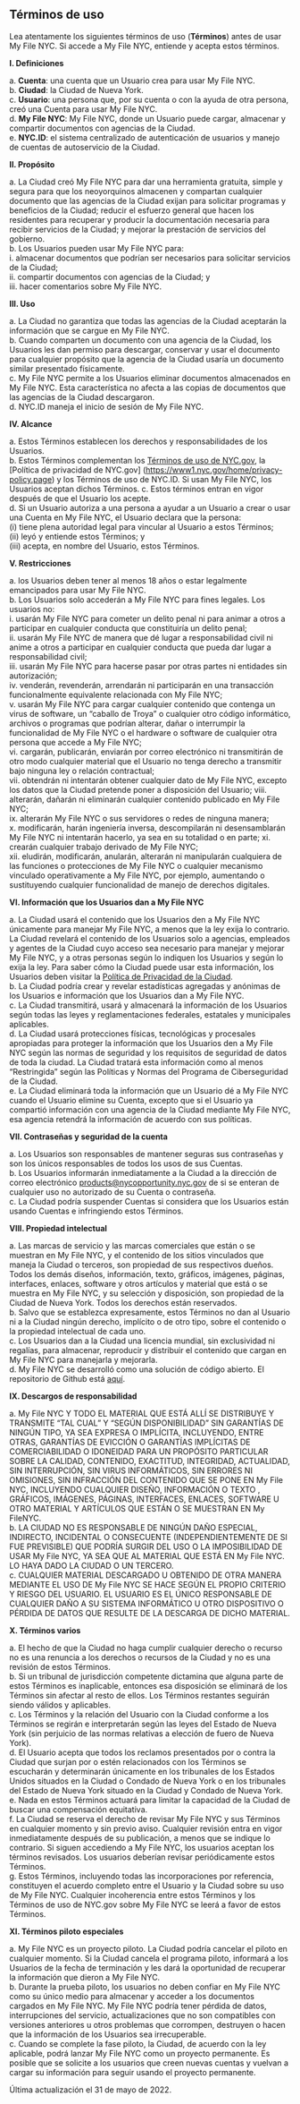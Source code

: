 ## Términos de uso

Lea atentamente los siguientes términos de uso (**Términos**) antes de usar My File NYC. Si accede a My File NYC, entiende y acepta estos términos.

**I. Definiciones**

a. **Cuenta**: una cuenta que un Usuario crea para usar My File NYC.<br />
b. **Ciudad**: la Ciudad de Nueva York.<br />
c. **Usuario**: una persona que, por su cuenta o con la ayuda de otra persona, creó una Cuenta para usar My File NYC.<br />
d. **My File NYC**: My File NYC, donde un Usuario puede cargar, almacenar y compartir documentos con agencias de la Ciudad.<br />
e. **NYC.ID**: el sistema centralizado de autenticación de usuarios y manejo de cuentas de autoservicio de la Ciudad.<br />

**II. Propósito**

a. La Ciudad creó My File NYC para dar una herramienta gratuita, simple y segura para que los neoyorquinos almacenen y compartan cualquier documento que las agencias de la Ciudad exijan para solicitar programas y beneficios de la Ciudad; reducir el esfuerzo general que hacen los residentes para recuperar y producir la documentación necesaria para recibir servicios de la Ciudad; y mejorar la prestación de servicios del gobierno.<br />
b. Los Usuarios pueden usar My File NYC para:<br />
i. almacenar documentos que podrían ser necesarios para solicitar servicios de la Ciudad;<br />
ii. compartir documentos con agencias de la Ciudad; y<br />
iii. hacer comentarios sobre My File NYC.<br />

**III. Uso**

a. La Ciudad no garantiza que todas las agencias de la Ciudad aceptarán la información que se cargue en My File NYC.<br />
b. Cuando comparten un documento con una agencia de la Ciudad, los Usuarios les dan permiso para descargar, conservar y usar el documento para cualquier propósito que la agencia de la Ciudad usaría un documento similar presentado físicamente.<br />
c. My File NYC permite a los Usuarios eliminar documentos almacenados en My File NYC. Esta característica no afecta a las copias de documentos que las agencias de la Ciudad descargaron.<br />
d. NYC.ID maneja el inicio de sesión de My File NYC.<br />

**IV. Alcance**

a. Estos Términos establecen los derechos y responsabilidades de los Usuarios.<br />
b. Estos Términos complementan los [Términos de uso de NYC.gov](https://www1.nyc.gov/home/terms-of-use.page), la [Política de privacidad de NYC.gov] (https://www1.nyc.gov/home/privacy-policy.page) y los Términos de uso de NYC.ID. Si usan My File NYC, los Usuarios aceptan dichos Términos.
c. Estos términos entran en vigor después de que el Usuario los acepte.<br />
d. Si un Usuario autoriza a una persona a ayudar a un Usuario a crear o usar una Cuenta en My File NYC, el Usuario declara que la persona:<br />
(i) tiene plena autoridad legal para vincular al Usuario a estos Términos; <br />
(ii) leyó y entiende estos Términos; y <br />
(iii) acepta, en nombre del Usuario, estos Términos.<br />

**V. Restricciones**

a. los Usuarios deben tener al menos 18 años o estar legalmente emancipados para usar My File NYC.<br />
b. Los Usuarios solo accederán a My File NYC para fines legales. Los usuarios no:<br />
i. usarán My File NYC para cometer un delito penal ni para animar a otros a participar en cualquier conducta que constituiría un delito penal;<br />
ii. usarán My File NYC de manera que dé lugar a responsabilidad civil ni anime a otros a participar en cualquier conducta que pueda dar lugar a responsabilidad civil;<br />
iii. usarán My File NYC para hacerse pasar por otras partes ni entidades sin autorización;<br />
iv. venderán, revenderán, arrendarán ni participarán en una transacción funcionalmente equivalente relacionada con My File NYC;<br />
v. usarán My File NYC para cargar cualquier contenido que contenga un virus de software, un “caballo de Troya” o cualquier otro código informático, archivos o programas que podrían alterar, dañar o interrumpir la funcionalidad de My File NYC o el hardware o software de cualquier otra persona que accede a My File NYC;<br />
vi. cargarán, publicarán, enviarán por correo electrónico ni transmitirán de otro modo cualquier material que el Usuario no tenga derecho a transmitir bajo ninguna ley o relación contractual;<br />
vii. obtendrán ni intentarán obtener cualquier dato de My File NYC, excepto los datos que la Ciudad pretende poner a disposición del Usuario;
viii. alterarán, dañarán ni eliminarán cualquier contenido publicado en My File NYC;<br />
ix. alterarán My File NYC o sus servidores o redes de ninguna manera;<br />
x. modificarán, harán ingeniería inversa, descompilarán ni desensamblarán My File NYC ni intentarán hacerlo, ya sea en su totalidad o en parte;
xi. crearán cualquier trabajo derivado de My File NYC;<br />
xii. eludirán, modificarán, anularán, alterarán ni manipularán cualquiera de las funciones o protecciones de My File NYC o cualquier mecanismo vinculado operativamente a My File NYC, por ejemplo, aumentando o sustituyendo cualquier funcionalidad de manejo de derechos digitales.<br />

**VI. Información que los Usuarios dan a My File NYC**

a. La Ciudad usará el contenido que los Usuarios den a My File NYC únicamente para manejar My File NYC, a menos que la ley exija lo contrario. La Ciudad revelará el contenido de los Usuarios solo a agencias, empleados y agentes de la Ciudad cuyo acceso sea necesario para manejar y mejorar My File NYC, y a otras personas según lo indiquen los Usuarios y según lo exija la ley. Para saber cómo la Ciudad puede usar esta información, los Usuarios deben visitar la [Política de Privacidad de la Ciudad](https://www1.nyc.gov/home/privacy-policy.page).<br />
b. La Ciudad podría crear y revelar estadísticas agregadas y anónimas de los Usuarios e información que los Usuarios dan a My File NYC.<br />
c. La Ciudad transmitirá, usará y almacenará la información de los Usuarios según todas las leyes y reglamentaciones federales, estatales y municipales aplicables.<br />
d. La Ciudad usará protecciones físicas, tecnológicas y procesales apropiadas para proteger la información que los Usuarios den a My File NYC según las normas de seguridad y los requisitos de seguridad de datos de toda la ciudad. La Ciudad tratará esta información como al menos “Restringida” según las Políticas y Normas del Programa de Ciberseguridad de la Ciudad.<br />
e. La Ciudad eliminará toda la información que un Usuario dé a My File NYC cuando el Usuario elimine su Cuenta, excepto que si el Usuario ya compartió información con una agencia de la Ciudad mediante My File NYC, esa agencia retendrá la información de acuerdo con sus políticas.<br />

**VII. Contraseñas y seguridad de la cuenta**

a. Los Usuarios son responsables de mantener seguras sus contraseñas y son los únicos responsables de todos los usos de sus Cuentas.<br />
b. Los Usuarios informarán inmediatamente a la Ciudad a la dirección de correo electrónico [products@nycopportunity.nyc.gov](mailto:products@nycopportunity.nyc.gov) de si se enteran de cualquier uso no autorizado de su Cuenta o contraseña.<br />
c. La Ciudad podría suspender Cuentas si considera que los Usuarios están usando Cuentas e infringiendo estos Términos.<br />

**VIII. Propiedad intelectual**

a. Las marcas de servicio y las marcas comerciales que están o se muestran en My File NYC, y el contenido de los sitios vinculados que maneja la Ciudad o terceros, son propiedad de sus respectivos dueños. Todos los demás diseños, información, texto, gráficos, imágenes, páginas, interfaces, enlaces, software y otros artículos y material que está o se muestra en My File NYC, y su selección y disposición, son propiedad de la Ciudad de Nueva York. Todos los derechos están reservados.<br />
b. Salvo que se establezca expresamente, estos Términos no dan al Usuario ni a la Ciudad ningún derecho, implícito o de otro tipo, sobre el contenido o la propiedad intelectual de cada uno.<br />
c. Los Usuarios dan a la Ciudad una licencia mundial, sin exclusividad ni regalías, para almacenar, reproducir y distribuir el contenido que cargan en My File NYC para manejarla y mejorarla.<br />
d. My File NYC se desarrolló como una solución de código abierto. El repositorio de Github está [aquí](https://github.com/CityOfNewYork/my-file-nyc).<br />

**IX. Descargos de responsabilidad**

a. My File NYC Y TODO EL MATERIAL QUE ESTÁ ALLÍ SE DISTRIBUYE Y TRANSMITE “TAL CUAL” Y “SEGÚN DISPONIBILIDAD” SIN GARANTÍAS DE NINGÚN TIPO, YA SEA EXPRESA O IMPLÍCITA, INCLUYENDO, ENTRE OTRAS, GARANTÍAS DE EVICCIÓN O GARANTÍAS IMPLÍCITAS DE COMERCIABILIDAD O IDONEIDAD PARA UN PROPÓSITO PARTICULAR SOBRE LA CALIDAD, CONTENIDO, EXACTITUD, INTEGRIDAD, ACTUALIDAD, SIN INTERRUPCIÓN, SIN VIRUS INFORMÁTICOS, SIN ERRORES NI OMISIONES, SIN INFRACCIÓN DEL CONTENIDO QUE SE PONE EN My File NYC, INCLUYENDO CUALQUIER DISEÑO, INFORMACIÓN O TEXTO , GRÁFICOS, IMÁGENES, PÁGINAS, INTERFACES, ENLACES, SOFTWARE U OTRO MATERIAL Y ARTÍCULOS QUE ESTÁN O SE MUESTRAN EN My FileNYC.<br />
b. LA CIUDAD NO ES RESPONSABLE DE NINGÚN DAÑO ESPECIAL, INDIRECTO, INCIDENTAL O CONSECUENTE (INDEPENDIENTEMENTE DE SI FUE PREVISIBLE) QUE PODRÍA SURGIR DEL USO O LA IMPOSIBILIDAD DE USAR My File NYC, YA SEA QUE AL MATERIAL QUE ESTÁ EN My File NYC. LO HAYA DADO LA CIUDAD O UN TERCERO.<br />
c. CUALQUIER MATERIAL DESCARGADO U OBTENIDO DE OTRA MANERA MEDIANTE EL USO DE My File NYC SE HACE SEGÚN EL PROPIO CRITERIO Y RIESGO DEL USUARIO. EL USUARIO ES EL ÚNICO RESPONSABLE DE CUALQUIER DAÑO A SU SISTEMA INFORMÁTICO U OTRO DISPOSITIVO O PÉRDIDA DE DATOS QUE RESULTE DE LA DESCARGA DE DICHO MATERIAL.<br />

**X. Términos varios**

a. El hecho de que la Ciudad no haga cumplir cualquier derecho o recurso no es una renuncia a los derechos o recursos de la Ciudad y no es una revisión de estos Términos.<br />
b. Si un tribunal de jurisdicción competente dictamina que alguna parte de estos Términos es inaplicable, entonces esa disposición se eliminará de los Términos sin afectar al resto de ellos. Los Términos restantes seguirán siendo válidos y aplicables.<br />
c. Los Términos y la relación del Usuario con la Ciudad conforme a los Términos se regirán e interpretarán según las leyes del Estado de Nueva York (sin perjuicio de las normas relativas a elección de fuero de Nueva York).<br />
d. El Usuario acepta que todos los reclamos presentados por o contra la Ciudad que surjan por o estén relacionados con los Términos se escucharán y determinarán únicamente en los tribunales de los Estados Unidos situados en la Ciudad o Condado de Nueva York o en los tribunales del Estado de Nueva York situado en la Ciudad y Condado de Nueva York.<br />
e. Nada en estos Términos actuará para limitar la capacidad de la Ciudad de buscar una compensación equitativa.<br />
f. La Ciudad se reserva el derecho de revisar My File NYC y sus Términos en cualquier momento y sin previo aviso. Cualquier revisión entra en vigor inmediatamente después de su publicación, a menos que se indique lo contrario. Si siguen accediendo a My File NYC, los usuarios aceptan los términos revisados. Los usuarios deberían revisar periódicamente estos Términos.<br />
g. Estos Términos, incluyendo todas las incorporaciones por referencia, constituyen el acuerdo completo entre el Usuario y la Ciudad sobre su uso de My File NYC. Cualquier incoherencia entre estos Términos y los Términos de uso de NYC.gov sobre My File NYC se leerá a favor de estos Términos.<br />

**XI. Términos piloto especiales**

a. My File NYC es un proyecto piloto. La Ciudad podría cancelar el piloto en cualquier momento. Si la Ciudad cancela el programa piloto, informará a los Usuarios de la fecha de terminación y les dará la oportunidad de recuperar la información que dieron a My File NYC.<br />
b. Durante la prueba piloto, los usuarios no deben confiar en My File NYC como su único medio para almacenar y acceder a los documentos cargados en My File NYC. My File NYC podría tener pérdida de datos, interrupciones del servicio, actualizaciones que no son compatibles con versiones anteriores u otros problemas que corrompen, destruyen o hacen que la información de los Usuarios sea irrecuperable.<br />
c. Cuando se complete la fase piloto, la Ciudad, de acuerdo con la ley aplicable, podrá lanzar My File NYC como un proyecto permanente. Es posible que se solicite a los usuarios que creen nuevas cuentas y vuelvan a cargar su información para seguir usando el proyecto permanente.<br />

Última actualización el 31 de mayo de 2022.
